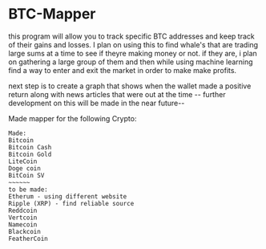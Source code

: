 # BTC-Mapper
this program will allow you to track specific BTC addresses and keep track of their gains and losses. I plan on using this to find whale's 
that are trading large sums at a time to see if theyre making money or not. if they are, i plan on gathering a large group of them and then while using machine learning find a way to enter and exit the market in order to make make profits. 


next step is to create a graph that shows when the wallet made a positive return along with news articles that were out at the time
-- further development on this will be made in the near future-- 

Made mapper for the following Crypto:
~~~~~~~
Made:
Bitcoin
Bitcoin Cash
Bitcoin Gold
LiteCoin
Doge coin
BitCoin SV
~~~~~~
to be made:
Etherum - using different website 
Ripple (XRP) - find reliable source
Reddcoin
Vertcoin
Namecoin
Blackcoin
FeatherCoin


